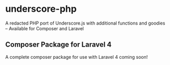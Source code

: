underscore-php
==============

A redacted PHP port of Underscore.js with additional functions and goodies – Available for Composer and Laravel

## Composer Package for Laravel 4

A complete composer package for use with Laravel 4 coming soon!